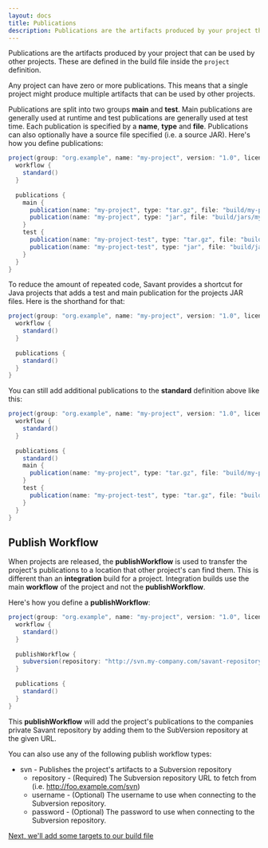 ```yaml
---
layout: docs
title: Publications
description: Publications are the artifacts produced by your project that can be used by other projects. 
---
```


Publications are the artifacts produced by your project that can be used by other projects. These are defined in the build file inside the `project` definition.

Any project can have zero or more publications. This means that a single project might produce multiple artifacts that can be used by other projects.

Publications are split into two groups **main** and **test**. Main publications are generally used at runtime and test publications are generally used at test time. Each publication is specified by a **name**, **type** and **file**. Publications can also optionally have a source file specified (i.e. a source JAR). Here's how you define publications:

~~~~ groovy
project(group: "org.example", name: "my-project", version: "1.0", licenses: ["ApacheV2_0"]) {
  workflow {
    standard()
  }
  
  publications {
    main {
      publication(name: "my-project", type: "tar.gz", file: "build/my-project.tar.gz")
      publication(name: "my-project", type: "jar", file: "build/jars/my-project-${project.version}.jar", source: "build/jars/my-project-${project.version}-src.jar")
    }
    test {
      publication(name: "my-project-test", type: "tar.gz", file: "build/my-project-test.tar.gz")
      publication(name: "my-project-test", type: "jar", file: "build/jars/my-project-test-${project.version}.jar", source: "build/jars/my-project-test-${project.version}-src.jar")
    }
  }
}
~~~~

To reduce the amount of repeated code, Savant provides a shortcut for Java projects that adds a test and main publication for the projects JAR files. Here is the shorthand for that:

~~~~ groovy
project(group: "org.example", name: "my-project", version: "1.0", licenses: ["ApacheV2_0"]) {
  workflow {
    standard()
  }
  
  publications {
    standard()
  }
}
~~~~

You can still add additional publications to the **standard** definition above like this:

~~~~ groovy
project(group: "org.example", name: "my-project", version: "1.0", licenses: ["ApacheV2_0"]) {
  workflow {
    standard()
  }
  
  publications {
    standard()
    main {
      publication(name: "my-project", type: "tar.gz", file: "build/my-project.tar.gz")
    }
    test {
      publication(name: "my-project-test", type: "tar.gz", file: "build/my-project-test.tar.gz")
    }
  }
}
~~~~

## Publish Workflow

When projects are released, the **publishWorkflow** is used to transfer the project's publications to a location that other project's can find them. This is different than an **integration** build for a project. Integration builds use the main **workflow** of the project and not the **publishWorkflow**.
  
Here's how you define a **publishWorkflow**:

~~~~ groovy
project(group: "org.example", name: "my-project", version: "1.0", licenses: ["ApacheV2_0"]) {
  workflow {
    standard()
  }
  
  publishWorkflow {
    subversion(repository: "http://svn.my-company.com/savant-repository")
  }
  
  publications {
    standard()
  }
}
~~~~

This **publishWorkflow** will add the project's publications to the companies private Savant repository by adding them to the SubVersion repository at the given URL. 

You can also use any of the following publish workflow types:

* svn - Publishes the project's artifacts to a Subversion repository
  * repository - (Required) The Subversion repository URL to fetch from (i.e. http://foo.example.com/svn)
  * username - (Optional) The username to use when connecting to the Subversion repository.
  * password - (Optional) The password to use when connecting to the Subversion repository.

[Next, we'll add some targets to our build file](targets)
